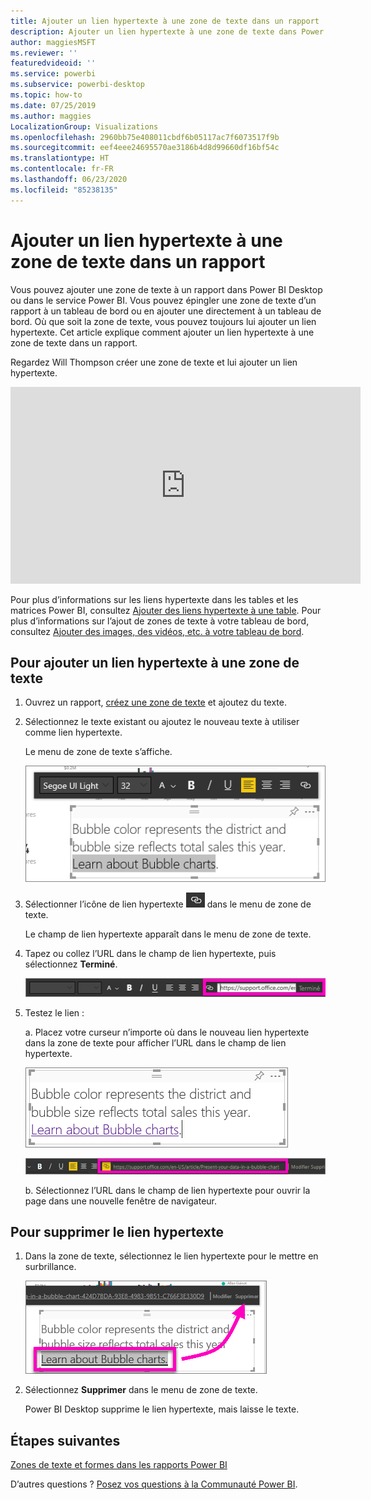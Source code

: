 ```yaml
---
title: Ajouter un lien hypertexte à une zone de texte dans un rapport
description: Ajouter un lien hypertexte à une zone de texte dans Power BI Desktop et le service Power BI
author: maggiesMSFT
ms.reviewer: ''
featuredvideoid: ''
ms.service: powerbi
ms.subservice: powerbi-desktop
ms.topic: how-to
ms.date: 07/25/2019
ms.author: maggies
LocalizationGroup: Visualizations
ms.openlocfilehash: 2960bb75e408011cbdf6b05117ac7f6073517f9b
ms.sourcegitcommit: eef4eee24695570ae3186b4d8d99660df16bf54c
ms.translationtype: HT
ms.contentlocale: fr-FR
ms.lasthandoff: 06/23/2020
ms.locfileid: "85238135"
---
```

# <a name="add-a-hyperlink-to-a-text-box-in-a-report"></a>Ajouter un lien hypertexte à une zone de texte dans un rapport
Vous pouvez ajouter une zone de texte à un rapport dans Power BI Desktop ou dans le service Power BI. Vous pouvez épingler une zone de texte d’un rapport à un tableau de bord ou en ajouter une directement à un tableau de bord. Où que soit la zone de texte, vous pouvez toujours lui ajouter un lien hypertexte. Cet article explique comment ajouter un lien hypertexte à une zone de texte dans un rapport. 


Regardez Will Thompson créer une zone de texte et lui ajouter un lien hypertexte. 

<iframe width="560" height="315" src="https://www.youtube.com/embed/_3q6VEBhGew#t=0m55s" frameborder="0" allowfullscreen></iframe>

Pour plus d’informations sur les liens hypertexte dans les tables et les matrices Power BI, consultez [Ajouter des liens hypertexte à une table](power-bi-hyperlinks-in-tables.md). Pour plus d’informations sur l’ajout de zones de texte à votre tableau de bord, consultez [Ajouter des images, des vidéos, etc. à votre tableau de bord](service-dashboard-add-widget.md). 

## <a name="to-add-a-hyperlink-to-a-text-box"></a>Pour ajouter un lien hypertexte à une zone de texte
1. Ouvrez un rapport, [créez une zone de texte](power-bi-reports-add-text-and-shapes.md) et ajoutez du texte. 
2. Sélectionnez le texte existant ou ajoutez le nouveau texte à utiliser comme lien hypertexte. 

   Le menu de zone de texte s’affiche.
   
   ![Sélectionner du texte dans la zone de texte](media/service-add-hyperlink-to-text-box/power-bi-hyperlink-new.png)
3. Sélectionner l’icône de lien hypertexte ![Icône de lien hypertexte](media/service-add-hyperlink-to-text-box/power-bi-hyperlink-icon.png) dans le menu de zone de texte.

   Le champ de lien hypertexte apparaît dans le menu de zone de texte.

4. Tapez ou collez l’URL dans le champ de lien hypertexte, puis sélectionnez **Terminé**.
   
   ![Taper ou coller l’URL dans le champ de lien hypertexte](media/service-add-hyperlink-to-text-box/power-bi-add-link.png)
5. Testez le lien :  

   a. Placez votre curseur n’importe où dans le nouveau lien hypertexte dans la zone de texte pour afficher l’URL dans le champ de lien hypertexte.  
     
      ![Lien hypertexte dans la zone de texte](media/service-add-hyperlink-to-text-box/power-bi-test-link.png)
   
      ![URL dans le champ de lien hypertexte](media/service-add-hyperlink-to-text-box/power-bi-hyperlink-edit.png)

   b. Sélectionnez l’URL dans le champ de lien hypertexte pour ouvrir la page dans une nouvelle fenêtre de navigateur.

## <a name="to-remove-the-hyperlink"></a>Pour supprimer le lien hypertexte
1. Dans la zone de texte, sélectionnez le lien hypertexte pour le mettre en surbrillance.
   
     ![Supprimer le lien hypertexte](media/service-add-hyperlink-to-text-box/power-bi-hyperlink-remove.png)
2. Sélectionnez **Supprimer** dans le menu de zone de texte. 

   Power BI Desktop supprime le lien hypertexte, mais laisse le texte.

## <a name="next-steps"></a>Étapes suivantes
[Zones de texte et formes dans les rapports Power BI](power-bi-reports-add-text-and-shapes.md)

D’autres questions ? [Posez vos questions à la Communauté Power BI](https://community.powerbi.com/).

